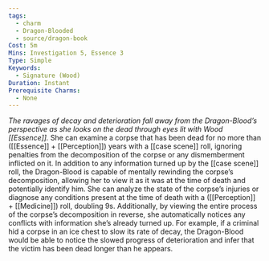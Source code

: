 ```yaml
---
tags:
  - charm
  - Dragon-Blooded
  - source/dragon-book
Cost: 5m
Mins: Investigation 5, Essence 3
Type: Simple
Keywords:
  - Signature (Wood)
Duration: Instant
Prerequisite Charms:
  - None
---
```

*The ravages of decay and deterioration fall away from the Dragon-Blood’s perspective as she looks on the dead through eyes lit with Wood [[Essence]].*
She can examine a corpse that has been dead for no more than ([[Essence]] + [[Perception]]) years with a [[case scene]] roll, ignoring penalties from the decomposition of the corpse or any dismemberment inflicted on it. In addition to any information turned up by the [[case scene]] roll, the Dragon-Blood is capable of mentally rewinding the corpse’s decomposition, allowing her to view it as it was at the time of death and potentially identify him. She can analyze the state of the corpse’s injuries or diagnose any conditions present at the time of death with a ([[Perception]] + [[Medicine]]) roll, doubling 9s. Additionally, by viewing the entire process of the corpse’s decomposition in reverse, she automatically notices any conflicts with information she’s already turned up. For example, if a criminal hid a corpse in an ice chest to slow its rate of decay, the Dragon-Blood would be able to notice the slowed progress of deterioration and infer that the victim has been dead longer than he appears.